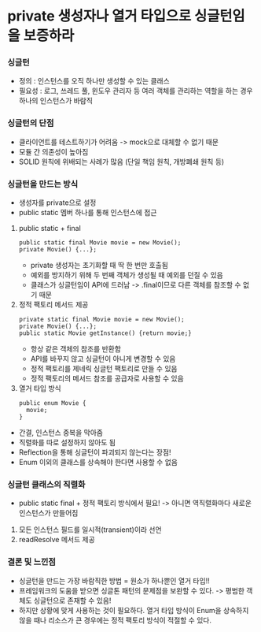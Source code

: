 # private 생성자나 열거 타입으로 싱글턴임을 보증하라	

### 싱글턴
- 정의 : 인스턴스를 오직 하나만 생성할 수 있는 클래스
- 필요성 : 로그, 쓰레드 풀, 윈도우 관리자 등 여러 객체를 관리하는 역할을 하는 경우 하나의 인스턴스가 바람직

### 싱글턴의 단점
- 클라이언트를 테스트하기가 어려움 -> mock으로 대체할 수 없기 때문
- 모듈 간 의존성이 높아짐
- SOLID 원칙에 위배되는 사례가 많음 (단일 책임 원칙, 개방폐쇄 원칙 등)

### 싱글턴을 만드는 방식
- 생성자를 private으로 설정
- public static 멤버 하나를 통해 인스턴스에 접근
1) public static + final
   ```
   public static final Movie movie = new Movie();
   private Movie() {...};
   ```
   - private 생성자는 초기화할 때 딱 한 번만 호출됨
   - 예외를 방지하기 위해 두 번째 객체가 생성될 때 예외를 던질 수 있음
   - 클래스가 싱글턴임이 API에 드러남 -> .final이므로 다른 객체를 참조할 수 없기 때문
2) 정적 팩토리 메서드 제공
   ```
   private static final Movie movie = new Movie();
   private Movie() {...};
   public static Movie getInstance() {return movie;}
   ```
   - 항상 같은 객체의 참조를 반환함
   - API를 바꾸지 않고 싱글턴이 아니게 변경할 수 있음
   - 정적 팩토리를 제네릭 싱글턴 팩토리로 만들 수 있음
   - 정적 팩토리의 메서드 참조를 공급자로 사용할 수 있음
3) 열거 타입 방식
   ```
   public enum Movie {
     movie;
   }
   ```
  - 간결, 인스턴스 중복을 막아줌
  - 직렬화를 따로 설정하지 않아도 됨
  - Reflection을 통해 싱글턴이 파괴되지 않는다는 장점!
  - Enum 이외의 클래스를 상속해야 한다면 사용할 수 없음

### 싱글턴 클래스의 직렬화
  - public static final + 정적 팩토리 방식에서 필요!
   -> 아니면 역직렬화마다 새로운 인스턴스가 만들어짐
1) 모든 인스턴스 필드를 일시적(transient)이라 선언
2) readResolve 메서드 제공

### 결론 및 느낀점
- 싱글턴을 만드는 가장 바람직한 방법 = 원소가 하나뿐인 열거 타입!!
- 프레임워크의 도움을 받으면 싱글톤 패턴의 문제점을 보완할 수 있다. -> 평범한 객체도 싱글턴으로 존재할 수 있음!
- 하지만 상황에 맞게 사용하는 것이 필요하다. 열거 타입 방식이 Enum을 상속하지 않을 때나 리소스가 큰 경우에는 정적 팩토리 방식이 적절할 수 있다.
